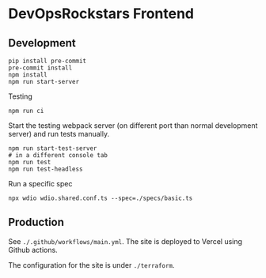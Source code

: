 # DevOpsRockstars Frontend

## Development

```shell
pip install pre-commit
pre-commit install
npm install
npm run start-server
```

Testing

```shell
npm run ci
```

Start the testing webpack server (on different port than normal development server) and run tests manually.

```shell
npm run start-test-server
# in a different console tab
npm run test
npm run test-headless
```

Run a specific spec

```shell
npx wdio wdio.shared.conf.ts --spec=./specs/basic.ts
```

## Production

See `./.github/workflows/main.yml`. The site is deployed to Vercel using Github actions.

The configuration for the site is under `./terraform`.
